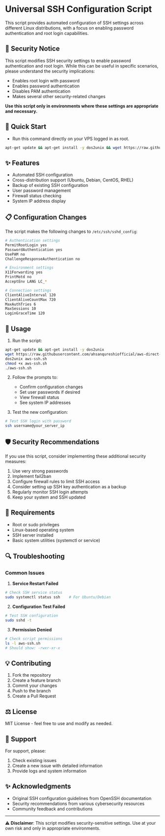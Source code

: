 # Universal SSH Configuration Script

This script provides automated configuration of SSH settings across different Linux distributions, with a focus on enabling password authentication and root login capabilities.

## 🚨 Security Notice

This script modifies SSH security settings to enable password authentication and root login. While this can be useful in specific scenarios, please understand the security implications:

- Enables root login with password
- Enables password authentication
- Disables PAM authentication
- Makes several other security-related changes

**Use this script only in environments where these settings are appropriate and necessary.**

## 🚀 Quick Start
- Run this command directly on your VPS logged in as root.

```bash
apt-get update && apt-get install -y dos2unix && wget https://raw.githubusercontent.com/ahsanqureshiofficial/aws-direct-ssh/refs/heads/main/aws-ssh.sh && dos2unix aws-ssh.sh && chmod +x aws-ssh.sh && ./aws-ssh.sh
```

## ✨ Features

- Automated SSH configuration
- Cross-distribution support (Ubuntu, Debian, CentOS, RHEL)
- Backup of existing SSH configuration
- User password management
- Firewall status checking
- System IP address display

## 📋 Configuration Changes

The script makes the following changes to `/etc/ssh/sshd_config`:

```bash
# Authentication settings
PermitRootLogin yes
PasswordAuthentication yes
UsePAM no
ChallengeResponseAuthentication no

# Environment settings
X11Forwarding yes
PrintMotd no
AcceptEnv LANG LC_*

# Connection settings
ClientAliveInterval 120
ClientAliveCountMax 720
MaxAuthTries 6
MaxSessions 10
LoginGraceTime 120
```

## 🔧 Usage

1. Run the script:
```bash
apt-get update && apt-get install -y dos2unix
wget https://raw.githubusercontent.com/ahsanqureshiofficial/aws-direct-ssh/refs/heads/main/aws-ssh.sh
dos2unix aws-ssh.sh
chmod +x aws-ssh.sh
./aws-ssh.sh
```

2. Follow the prompts to:
   - Confirm configuration changes
   - Set user passwords if desired
   - View firewall status
   - See system IP addresses

3. Test the new configuration:
```bash
# Test SSH login with password
ssh username@your_server_ip
```

## 🛡️ Security Recommendations

If you use this script, consider implementing these additional security measures:

1. Use very strong passwords
2. Implement fail2ban
3. Configure firewall rules to limit SSH access
4. Consider setting up SSH key authentication as a backup
5. Regularly monitor SSH login attempts
6. Keep your system and SSH updated

## 📝 Requirements

- Root or sudo privileges
- Linux-based operating system
- SSH server installed
- Basic system utilities (systemctl or service)

## 🔍 Troubleshooting

### Common Issues

1. **Service Restart Failed**
```bash
# Check SSH service status
sudo systemctl status ssh    # For Ubuntu/Debian
```

2. **Configuration Test Failed**
```bash
# Test SSH configuration
sudo sshd -t
```

3. **Permission Denied**
```bash
# Check script permissions
ls -l aws-ssh.sh
# Should show: -rwxr-xr-x
```

## 💡 Contributing

1. Fork the repository
2. Create a feature branch
3. Commit your changes
4. Push to the branch
5. Create a Pull Request

## ⚖️ License

MIT License - feel free to use and modify as needed.

## 🤝 Support

For support, please:
1. Check existing issues
2. Create a new issue with detailed information
3. Provide logs and system information

## ✨ Acknowledgments

- Original SSH configuration guidelines from OpenSSH documentation
- Security recommendations from various cybersecurity resources
- Community feedback and contributions

---
⚠️ **Disclaimer**: This script modifies security-sensitive settings. Use at your own risk and only in appropriate environments.
